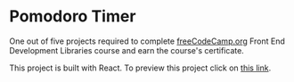 # Pomodoro Timer
One out of five projects required to complete [freeCodeCamp.org](https://www.freecodecamp.org/learn/2022/responsive-web-design/) Front End Development Libraries course and earn the course's certificate.

This project is built with React. To preview this project click on [this link](https://codepen.io/aftex2/pen/ExrNbbr).
